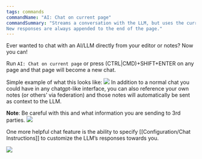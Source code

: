 ```yaml
---
tags: commands
commandName: "AI: Chat on current page"
commandSummary: "Streams a conversation with the LLM, but uses the current page as a sort of chat history.
New responses are always appended to the end of the page."
---
```



Ever wanted to chat with an AI/LLM directly from your editor or notes?  Now you can!

Run `AI: Chat on current page` or press (CTRL|CMD)+SHIFT+ENTER on any page and that page will become a new chat.

Simple example of what this looks like:
![](/Commands/2024-03-09_04-01-31-chat-example.gif)
In addition to a normal chat you could have in any chatgpt-like interface, you can also reference your own notes (or others’ via federation) and those notes will automatically be sent as context to the LLM.

**Note**:  Be careful with this and what information you are sending to 3rd parties.
![](/Commands/2024-03-09_05-23-45-wikilink-context.gif)

One more helpful chat feature is the ability to specify [[Configuration/Chat Instructions]] to customize the LLM’s responses towards you.

![](/Commands/2024-03-08-chat-custom-instructions.gif)